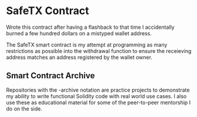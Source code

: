 # SafeTX Contract

Wrote this contract after having a flashback to that time I accidentally burned a few hundred dollars on a mistyped wallet address.

The SafeTX smart contract is my attempt at programming as many restrictions as possible into the withdrawal function to ensure the receieving address matches an address registered by the wallet owner.

## Smart Contract Archive

Repositories with the -archive notation are practice projects to demonstrate my ability to write functional Solidity code with real world use cases. I also use these as educational material for some of the peer-to-peer mentorship I do on the side.
